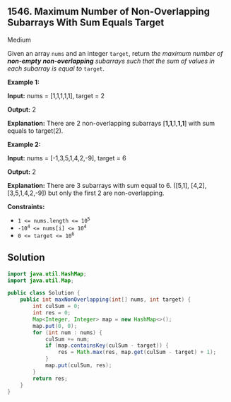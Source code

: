 ## 1546\. Maximum Number of Non-Overlapping Subarrays With Sum Equals Target

Medium

Given an array `nums` and an integer `target`, return _the maximum number of **non-empty** **non-overlapping** subarrays such that the sum of values in each subarray is equal to_ `target`.

**Example 1:**

**Input:** nums = [1,1,1,1,1], target = 2

**Output:** 2

**Explanation:** There are 2 non-overlapping subarrays [**1,1**,1,**1,1**] with sum equals to target(2).

**Example 2:**

**Input:** nums = [-1,3,5,1,4,2,-9], target = 6

**Output:** 2

**Explanation:** There are 3 subarrays with sum equal to 6. ([5,1], [4,2], [3,5,1,4,2,-9]) but only the first 2 are non-overlapping.

**Constraints:**

*   <code>1 <= nums.length <= 10<sup>5</sup></code>
*   <code>-10<sup>4</sup> <= nums[i] <= 10<sup>4</sup></code>
*   <code>0 <= target <= 10<sup>6</sup></code>

## Solution

```java
import java.util.HashMap;
import java.util.Map;

public class Solution {
    public int maxNonOverlapping(int[] nums, int target) {
        int culSum = 0;
        int res = 0;
        Map<Integer, Integer> map = new HashMap<>();
        map.put(0, 0);
        for (int num : nums) {
            culSum += num;
            if (map.containsKey(culSum - target)) {
                res = Math.max(res, map.get(culSum - target) + 1);
            }
            map.put(culSum, res);
        }
        return res;
    }
}
```